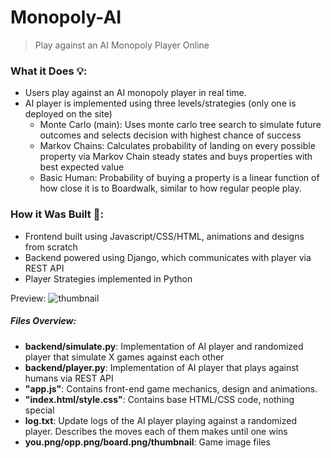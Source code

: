 # Monopoly-AI
> Play against an AI Monopoly Player Online

### What it Does 💡: 
- Users play against an AI monopoly player in real time.
- AI player is implemented using three levels/strategies (only one is deployed on the site)
  - Monte Carlo (main): Uses monte carlo tree search to simulate future outcomes and selects decision with highest chance of success
  - Markov Chains: Calculates probability of landing on every possible property via Markov Chain steady states and buys properties with best expected value
  - Basic Human: Probability of buying a property is a linear function of how close it is to Boardwalk, similar to how regular people play.

### How it Was Built 🔎:
- Frontend built using Javascript/CSS/HTML, animations and designs from scratch
- Backend powered using Django, which communicates with player via REST API
- Player Strategies implemented in Python

Preview:
![thumbnail](https://user-images.githubusercontent.com/55645993/158095059-ed3d3b6f-06f6-4a4c-98da-9f8617aba71f.png)

##### Files Overview:
- **backend/simulate.py**: Implementation of AI player and randomized player that simulate X games against each other
- **backend/player.py**: Implementation of AI player that plays against humans via REST API
- **"app.js"**: Contains front-end game mechanics, design and animations. 
- **"index.html/style.css"**: Contains base HTML/CSS code, nothing special
- **log.txt**: Update logs of the AI player playing against a randomized player. Describes the moves each of them makes until one wins
- **you.png/opp.png/board.png/thumbnail**: Game image files

